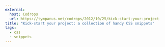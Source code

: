 ```yaml
---
external:
  host: Codrops
  url: https://tympanus.net/codrops/2012/10/25/kick-start-your-project-a-collection-of-handy-css-snippets/
title: "Kick-start your project: a collection of handy CSS snippets"
tags:
  - css
  - snippets
---
```

